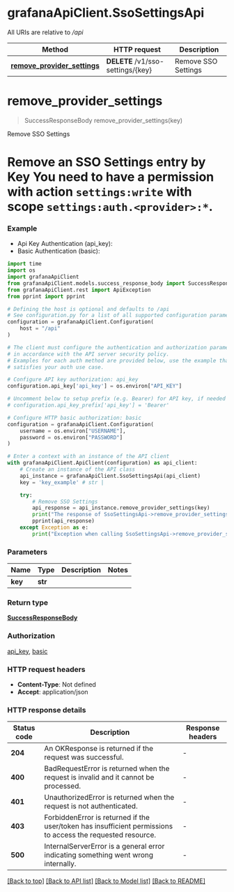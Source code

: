 # grafanaApiClient.SsoSettingsApi

All URIs are relative to */api*

Method | HTTP request | Description
------------- | ------------- | -------------
[**remove_provider_settings**](SsoSettingsApi.md#remove_provider_settings) | **DELETE** /v1/sso-settings/{key} | Remove SSO Settings


# **remove_provider_settings**
> SuccessResponseBody remove_provider_settings(key)

Remove SSO Settings

# Remove an SSO Settings entry by Key  You need to have a permission with action `settings:write` with scope `settings:auth.<provider>:*`.

### Example

* Api Key Authentication (api_key):
* Basic Authentication (basic):
```python
import time
import os
import grafanaApiClient
from grafanaApiClient.models.success_response_body import SuccessResponseBody
from grafanaApiClient.rest import ApiException
from pprint import pprint

# Defining the host is optional and defaults to /api
# See configuration.py for a list of all supported configuration parameters.
configuration = grafanaApiClient.Configuration(
    host = "/api"
)

# The client must configure the authentication and authorization parameters
# in accordance with the API server security policy.
# Examples for each auth method are provided below, use the example that
# satisfies your auth use case.

# Configure API key authorization: api_key
configuration.api_key['api_key'] = os.environ["API_KEY"]

# Uncomment below to setup prefix (e.g. Bearer) for API key, if needed
# configuration.api_key_prefix['api_key'] = 'Bearer'

# Configure HTTP basic authorization: basic
configuration = grafanaApiClient.Configuration(
    username = os.environ["USERNAME"],
    password = os.environ["PASSWORD"]
)

# Enter a context with an instance of the API client
with grafanaApiClient.ApiClient(configuration) as api_client:
    # Create an instance of the API class
    api_instance = grafanaApiClient.SsoSettingsApi(api_client)
    key = 'key_example' # str | 

    try:
        # Remove SSO Settings
        api_response = api_instance.remove_provider_settings(key)
        print("The response of SsoSettingsApi->remove_provider_settings:\n")
        pprint(api_response)
    except Exception as e:
        print("Exception when calling SsoSettingsApi->remove_provider_settings: %s\n" % e)
```



### Parameters

Name | Type | Description  | Notes
------------- | ------------- | ------------- | -------------
 **key** | **str**|  | 

### Return type

[**SuccessResponseBody**](SuccessResponseBody.md)

### Authorization

[api_key](../README.md#api_key), [basic](../README.md#basic)

### HTTP request headers

 - **Content-Type**: Not defined
 - **Accept**: application/json

### HTTP response details
| Status code | Description | Response headers |
|-------------|-------------|------------------|
**204** | An OKResponse is returned if the request was successful. |  -  |
**400** | BadRequestError is returned when the request is invalid and it cannot be processed. |  -  |
**401** | UnauthorizedError is returned when the request is not authenticated. |  -  |
**403** | ForbiddenError is returned if the user/token has insufficient permissions to access the requested resource. |  -  |
**500** | InternalServerError is a general error indicating something went wrong internally. |  -  |

[[Back to top]](#) [[Back to API list]](../README.md#documentation-for-api-endpoints) [[Back to Model list]](../README.md#documentation-for-models) [[Back to README]](../README.md)

